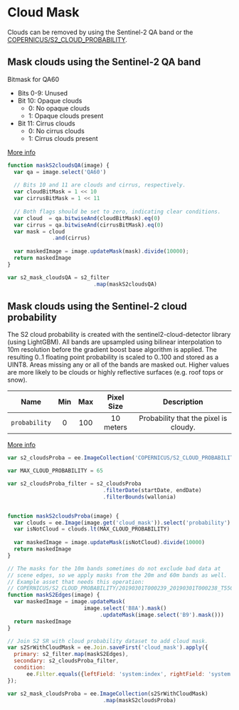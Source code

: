 # Cloud Mask

<p>Clouds can be removed by using the Sentinel-2 QA band
or the <a href="/earth-engine/datasets/catalog/COPERNICUS_S2_CLOUD_PROBABILITY">COPERNICUS/S2_CLOUD_PROBABILITY</a>.

## Mask clouds using the Sentinel-2 QA band


<section class="expandable">
<p class="showalways">Bitmask for QA60</p>
<ul>
<li> Bits 0-9: Unused
<ul>
</ul>
</li>
<li> Bit 10: Opaque clouds
<ul>
<li>0: No opaque clouds</li>
<li>1: Opaque clouds present</li>
</ul>
</li>
<li> Bit 11: Cirrus clouds
<ul>
<li>0: No cirrus clouds</li>
<li>1: Cirrus clouds present</li>
</ul>
</li>
</ul>
</section>

[More info](https://developers.google.com/earth-engine/datasets/catalog/COPERNICUS_S2_SR_HARMONIZED#bands)


```js
function maskS2cloudsQA(image) {
  var qa = image.select('QA60')
  
  // Bits 10 and 11 are clouds and cirrus, respectively.
  var cloudBitMask = 1 << 10
  var cirrusBitMask = 1 << 11
  
  // Both flags should be set to zero, indicating clear conditions.
  var cloud  = qa.bitwiseAnd(cloudBitMask).eq(0)
  var cirrus = qa.bitwiseAnd(cirrusBitMask).eq(0)
  var mask = cloud
              .and(cirrus)
  
  var maskedImage = image.updateMask(mask).divide(10000);
  return maskedImage
}
```

```js
var s2_mask_cloudsQA = s2_filter
                           .map(maskS2cloudsQA)
```

## Mask clouds using the Sentinel-2 cloud probability

The S2 cloud probability is created with the sentinel2-cloud-detector library (using LightGBM). All bands are upsampled using bilinear interpolation to 10m resolution before the gradient boost base algorithm is applied. The resulting 0..1 floating point probability is scaled to 0..100 and stored as a UINT8. Areas missing any or all of the bands are masked out. Higher values are more likely to be clouds or highly reflective surfaces (e.g. roof tops or snow).


| Name | Min  | Max | Pixel Size | Description |
|----------|:----------: |:----------:|:---------: | :--------:|
| `probability` | 0 | 100 | 10 meters | Probability that the pixel is cloudy. |


[More info](https://developers.google.com/earth-engine/datasets/catalog/COPERNICUS_S2_CLOUD_PROBABILITY#description)

```js
var s2_cloudsProba = ee.ImageCollection('COPERNICUS/S2_CLOUD_PROBABILITY')

var MAX_CLOUD_PROBABILITY = 65

var s2_cloudsProba_filter = s2_cloudsProba
                              .filterDate(startDate, endDate)
                              .filterBounds(wallonia)
```

```js

function maskS2cloudsProba(image) {
  var clouds = ee.Image(image.get('cloud_mask')).select('probability')
  var isNotCloud = clouds.lt(MAX_CLOUD_PROBABILITY)
  
  var maskedImage = image.updateMask(isNotCloud).divide(10000)
  return maskedImage
}
```

```js
// The masks for the 10m bands sometimes do not exclude bad data at
// scene edges, so we apply masks from the 20m and 60m bands as well.
// Example asset that needs this operation:
// COPERNICUS/S2_CLOUD_PROBABILITY/20190301T000239_20190301T000238_T55GDP
function maskS2Edges(image) {
  var maskedImage = image.updateMask(
                        image.select('B8A').mask()
                             .updateMask(image.select('B9').mask()))
  return maskedImage
}
```

```js
// Join S2 SR with cloud probability dataset to add cloud mask.
var s2SrWithCloudMask = ee.Join.saveFirst('cloud_mask').apply({
  primary: s2_filter.map(maskS2Edges),
  secondary: s2_cloudsProba_filter,
  condition:
      ee.Filter.equals({leftField: 'system:index', rightField: 'system:index'})
});

var s2_mask_cloudsProba = ee.ImageCollection(s2SrWithCloudMask)
                              .map(maskS2cloudsProba)
```